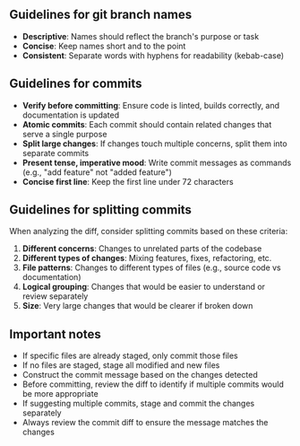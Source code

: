 ## Guidelines for git branch names

- **Descriptive**: Names should reflect the branch's purpose or task
- **Concise**: Keep names short and to the point
- **Consistent**: Separate words with hyphens for readability (kebab-case)

## Guidelines for commits

- **Verify before committing**: Ensure code is linted, builds correctly, and documentation is updated
- **Atomic commits**: Each commit should contain related changes that serve a single purpose
- **Split large changes**: If changes touch multiple concerns, split them into separate commits
- **Present tense, imperative mood**: Write commit messages as commands (e.g., "add feature" not "added feature")
- **Concise first line**: Keep the first line under 72 characters

## Guidelines for splitting commits

When analyzing the diff, consider splitting commits based on these criteria:

1. **Different concerns**: Changes to unrelated parts of the codebase
2. **Different types of changes**: Mixing features, fixes, refactoring, etc.
3. **File patterns**: Changes to different types of files (e.g., source code vs documentation)
4. **Logical grouping**: Changes that would be easier to understand or review separately
5. **Size**: Very large changes that would be clearer if broken down

## Important notes

- If specific files are already staged, only commit those files
- If no files are staged, stage all modified and new files
- Construct the commit message based on the changes detected
- Before committing, review the diff to identify if multiple commits would be more appropriate
- If suggesting multiple commits, stage and commit the changes separately
- Always review the commit diff to ensure the message matches the changes
